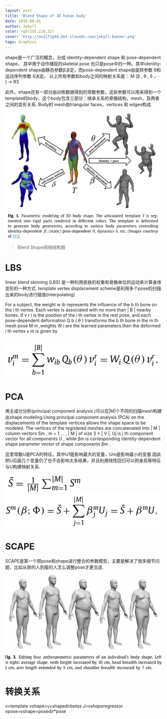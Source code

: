 ```yaml
---
layout: post
title: 'Blend Shape of 3D human body'
date: 2018-08-01
author: Jekyll
color: rgb(255,210,32)
cover: 'http://on2171g4d.bkt.clouddn.com/jekyll-banner.png'
tags: Graphics
---
```



shape是一个广泛的概念，分成 identity-dependent shape 和 pose-dependent shape， 其中用于动作捕捉的skeletal pose 也只是pose中的一种。其中identity-dependent shape由静态参数β决定，而pose-dependent shape由旋转参数 θ和运动序列参数 δ决定。  以上所有参数和body之间的映射关系是：
         M (β , θ , δ ，· ·  ) → R3

此外，shape还有一部分由训练数据得到的常数参数，这些参数可以用来得到一个template的body，这个body包含三部分：继承关系的骨骼结构，mesh，及两者之间的变形关系. Body的 mesh由triangular faces，vertices 和 edges构成.

![caption](https://github.com/Hummmm/Hummmm.github.io/blob/master/_posts/2018-08-01-Blend-Shape/1.png?raw=true)
> Blend Shape网络结构图

# LBS

linear blend skinning (LBS) 是一种利用皮肤的权重和骨骼单位的运动来计算身体变形的一种方式. template vertex displacement scheme是利用多个pose的扫描出来的body进行插值(interpolating)

For a subject, the weight w ib represents the influence of the b th bone on the i th vertex. Each vertex is associated with no more than | B | nearby bones. If v r i is the position of the i th vertex in the rest pose, and each pose-dependent deformation Q b ( θ ) transforms the b th bone in the m th mesh pose M m ,weights W i are the learned parameters.then the deformed i th vertex v m is given by 

![caption](https://github.com/Hummmm/Hummmm.github.io/blob/master/_posts/2018-08-01-Blend-Shape/2.png?raw=true)

# PCA
用主成分分析(principal component analysis )可以在|M|个不同的扫描mesh构建出shape modeling.Using principal component analysis (PCA) on the displacements of the template vertices allows the shape space to be modeled. The vertices of the registered meshes are concatenated into | M | column vectors Sm , m = 1 , .  , | M | of size 3 ×  | V |. Uj is j th component vector for all components U , while βm is corresponding identity-dependent shape parameter vector of shape components βm .

这里常数U是PCA的特征，其中U1是影响最大的变量，Um是影响最小的变量.因此把U后面几个变量仍了也不会影响太多结果，并且利用线性回归可以把身高等特征与U构建映射关系.

![caption](https://github.com/Hummmm/Hummmm.github.io/blob/master/_posts/2018-08-01-Blend-Shape/3.1.png?raw=true)
![caption](https://github.com/Hummmm/Hummmm.github.io/blob/master/_posts/2018-08-01-Blend-Shape/3.2.png?raw=true)

# SCAPE
SCAPE是第一个把pose和shape进行整合的参数模型，主要是解决了很多细节问题，比如从胖的人到瘦的人怎么调整pose才更合适.

![caption](https://github.com/Hummmm/Hummmm.github.io/blob/master/_posts/2018-08-01-Blend-Shape/4.png?raw=true)

# 转换关系

v=template
vshape=v+shapedir*betas
J=vshape*regressor
vpose=vshape+posedir*pose
